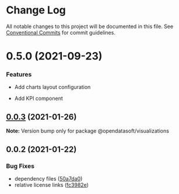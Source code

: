 # Change Log

All notable changes to this project will be documented in this file.
See [Conventional Commits](https://conventionalcommits.org) for commit guidelines.

# 0.5.0 (2021-09-23)

### Features

* Add charts layout configuration

* Add KPI component


## [0.0.3](https://github.com/opendatasoft/ods-dataviz-sdk/compare/@opendatasoft/visualizations@0.0.2...@opendatasoft/visualizations@0.0.3) (2021-01-26)

**Note:** Version bump only for package @opendatasoft/visualizations

## 0.0.2 (2021-01-22)

### Bug Fixes

-   dependency files ([50a7da0](https://github.com/opendatasoft/ods-dataviz-sdk/commit/50a7da0da83f39ffb7341957a424d20408b290e0))
-   relative license links ([fc3982e](https://github.com/opendatasoft/ods-dataviz-sdk/commit/fc3982e9abd049e91a81632d71bfa0f9cfaa95b1))
